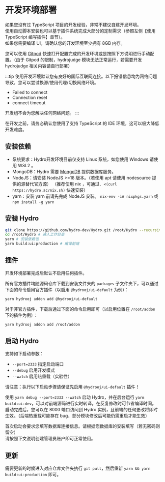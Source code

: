# 开发环境部署

如果您没有过 TypeScript 项目的开发经验，非常不建议自建开发环境。  
使用自动脚本安装也可以基于插件系统完成大部分的定制需求（参照左侧【使用 TypeScript 编写插件】章节）。  
如果您需要编译 UI，请确认您的开发环境至少拥有 8GB 内存。

您可以使用 [Gitpod](https://gitpod.io/#https://github.com/hydro-dev/Hydro) 快速打开配置完成的开发环境或是按照下方说明进行手动配置。（由于 Gitpod 的限制，hydrojudge 模块无法正常运行，若需要开发 hydrojudge 相关内容请自行部署）

:::tip
使用开发环境默认您有良好的国际互联网连接。以下报错信息均为网络问题导致，您可以尝试换源/使用代理/切换网络环境。

- Failed to connect
- Connection reset
- connect timeout

开发组不会为您解决任何网络问题。
:::

在开发之前，请务必确认您使用了支持 TypeScript 的 IDE 环境，这可以极大降低开发难度。

## 安装依赖

- 系统要求：Hydro开发环境目前仅支持 Linux 系统，如您使用 Windows 请使用 WSL2 。
- MongoDB：Hydro 需要 [MongoDB](https://www.mongodb.com/try/download/community) 提供数据库服务。  
- NodeJS：请安装 NodeJS >=18 版本。（若使用 apt 请使用 nodesource 提供的源替代官方源） （推荐使用 nix ，可通过`. <(curl https://hydro.ac/nix.sh)` 快速安装）  
- yarn：安装 yarn 前请先完成 NodeJS 安装。 `nix-env -iA nixpkgs.yarn` 或 `npm install -g yarn`  

## 安装 Hydro

```sh
git clone https://github.com/hydro-dev/Hydro.git /root/Hydro --recursive # 下载至 /root/Hydro 文件夹
cd /root/Hydro # 进入工作目录
yarn # 安装依赖包
yarn build:ui:production # 编译前端
```

## 插件

开发环境部署完成后默认不启用任何插件。

所有官方插件均随源码仓库下载到安装文件夹的 `packages` 子文件夹下，可以通过下面的命令启用官方插件（以启用 `@hydrooj/ui-default` 为例）：

```sh
yarn hydrooj addon add @hydrooj/ui-default
```

对于非官方插件，下载后通过下面的命令启用即可（以启用位置在 `/root/addon` 下的插件为例）：

```sh
yarn hydrooj addon add /root/addon
```

## 启动 Hydro

支持如下启动参数：

- `--port=2333` 指定启动端口  
- `--debug` 启用开发模式  
- `--watch` 启用热重载（实验性）  

请注意：执行以下启动步骤请保证先启用 `@hydrooj/ui-default` 插件！

使用 `yarn debug --port=2333 --watch` 启动 Hydro，并在后台运行 `yarn build:ui:dev`，可以对前端源码进行实时转译，在反复修改时可节省编译时间。启动完成后，您可以在 8000 端口访问到 Hydro 实例，且前端的任何更改将即时生效。（后端热重载可能存在 bug，部分模块修改后可能仍需重启才能生效）  


首次启动会要求您填写数据库连接信息。请根据您数据库的安装填写（若无密码则留空）  
请按照下文说明创建管理员账户即可正常使用。

## 更新

需要更新的时候进入对应仓库文件夹执行 `git pull`，然后重新 `yarn && yarn build:ui:production` 即可。
